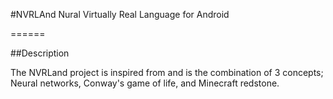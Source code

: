 #NVRLAnd Nural Virtually Real Language for Android

======

##Description
  
The NVRLand project is inspired from and is the 
combination of 3 concepts; Neural networks, 
Conway's game of life, and Minecraft redstone.


